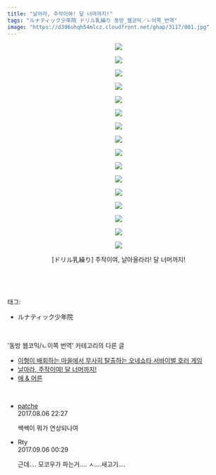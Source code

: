 ```yaml
---
title: "날아라, 주작이여! 달 너머까지!"
tags: "ルナティック少年院 ドリル乳繰り 동방_웹코믹／ㄴ이쪽_번역"
image: "https://d396uhqh54mlcz.cloudfront.net/ghap/3117/001.jpg"
---
```

<div class="article">
<p style="text-align: center; clear: none; float: none;"><img src="{{ site.imgserver7 }}/ghap/3117/001.jpg"/></p>
<p style="text-align: center; clear: none; float: none;"><img src="{{ site.imgserver7 }}/ghap/3117/002.jpg"/></p>
<p style="text-align: center; clear: none; float: none;"><img src="{{ site.imgserver7 }}/ghap/3117/003.jpg"/></p>
<p style="text-align: center; clear: none; float: none;"><img src="{{ site.imgserver7 }}/ghap/3117/004.jpg"/></p>
<p style="text-align: center; clear: none; float: none;"><img src="{{ site.imgserver7 }}/ghap/3117/005.jpg"/></p>
<p style="text-align: center; clear: none; float: none;"><img src="{{ site.imgserver7 }}/ghap/3117/006.jpg"/></p>
<p style="text-align: center; clear: none; float: none;"><img src="{{ site.imgserver7 }}/ghap/3117/007.jpg"/></p>
<p style="text-align: center; clear: none; float: none;"><img src="{{ site.imgserver7 }}/ghap/3117/008.jpg"/></p>
<p style="text-align: center; clear: none; float: none;"><img src="{{ site.imgserver7 }}/ghap/3117/009.jpg"/></p>
<p style="text-align: center; clear: none; float: none;"><img src="{{ site.imgserver7 }}/ghap/3117/010.jpg"/></p>
<p style="text-align: center; clear: none; float: none;"><img src="{{ site.imgserver7 }}/ghap/3117/011.jpg"/></p>
<p style="text-align: center; clear: none; float: none;"><img src="{{ site.imgserver7 }}/ghap/3117/012.jpg"/></p>
<p style="text-align: center; clear: none; float: none;"><img src="{{ site.imgserver7 }}/ghap/3117/013.jpg"/></p>
<p style="text-align: center; clear: none; float: none;"><img src="{{ site.imgserver7 }}/ghap/3117/014.jpg"/></p>
<p style="text-align: center; clear: none; float: none;"><img src="{{ site.imgserver7 }}/ghap/3117/015.jpg"/></p>
<p style="text-align: center; clear: none; float: none;"><img src="{{ site.imgserver7 }}/ghap/3117/016.jpg"/></p>
<p style="text-align: center; clear: none; float: none;">[ドリル乳繰り] 주작이여, 날아올라라! 달 너머까지!</p>
<p><br/></p>
</div><br/>
<div class="tagTrail">
<p>태그: </p>
<ul>
<li>ルナティック少年院</li>
</ul>
</div><br/>
<div class="another">
<p>'동방 웹코믹/ㄴ이쪽 번역' 카테고리의 다른 글</p>
<ul>
<li><a href="/ghap_4608">이형이 배회하는 마을에서 무사히 탈출하는 오네쇼타 서바이벌 호러 게임</a></li>
<li><a href="/ghap_3117">날아라, 주작이여! 달 너머까지!</a></li>
<li><a href="/ghap_3088">애 &amp; 어른</a></li>
</ul>
</div><br/>
<div class="cb_module cb_fluid">
<div class="cb_wrt cb_profile">
<div class="comment">
<ul>
<li class="cb_thumb_off" id="comment15053272">
<div class="cb_comment_area">
<div class="cb_info_area">
<div class="cb_section">
<span class="cb_nick_name"> <a href="http://https://www.naver.com/" onclick="return openLinkInNewWindow(this)">patche</a></span>
</div>
<div class="cb_section">
<span class="cb_date">2017.08.06 22:27 </span>
</div>
</div>
<div class="cb_dsc_comment">
<p class="cb_dsc">
											쌕쌕이 뭐가 연상되나여<br/>
</p>
</div>
</div></li>
<li class="cb_thumb_off" id="comment15077010">
<div class="cb_comment_area">
<div class="cb_info_area">
<div class="cb_section">
<span class="cb_nick_name">Rty</span>
</div>
<div class="cb_section">
<span class="cb_date">2017.09.06 00:29 </span>
</div>
</div>
<div class="cb_dsc_comment">
<p class="cb_dsc">
											근데.... 모코우가 파는거.... ㅅ....새고기....
										</p>
</div>
</div></li>
</ul>
</div>
</div><!-- commentList close -->
</div><br/>
